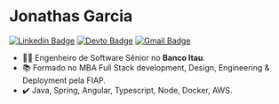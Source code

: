 # Jonathas Garcia

[![Linkedin Badge](https://img.shields.io/badge/-LinkedIn-blue?style=for-the-badge&logo=Linkedin&logoColor=white&link=https://www.linkedin.com/in/jonathas-garcia/)](https://www.linkedin.com/in/jonathas-garcia/)
[![Devto Badge](https://img.shields.io/badge/-dev.to-000?style=for-the-badge&logo=Dev.to&logoColor=white&link=https://dev.to/jonathasgarcia)](https://dev.to/jonathasgarcia)
[![Gmail Badge](https://img.shields.io/badge/-Gmail-c14438?style=for-the-badge&logo=Gmail&logoColor=white&link=mailto:mailto:jonathas.cgarcia@gmail.com)](mailto:jonathas.cgarcia@gmail.com)

- :man_technologist: Engenheiro de Software Sênior no **Banco Itau**.
- :books: Formado no MBA Full Stack development, Design, Engineering & Deployment pela FIAP.
- :heavy_check_mark: Java, Spring, Angular, Typescript, Node, Docker, AWS.
